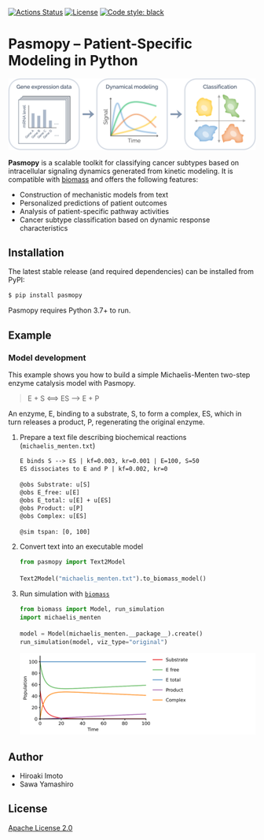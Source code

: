 [![Actions Status](https://github.com/pasmopy/pasmopy/workflows/Tests/badge.svg)](https://github.com/pasmopy/pasmopy/actions)
[![License](https://img.shields.io/badge/License-Apache%202.0-green.svg)](https://opensource.org/licenses/Apache-2.0)
[![Code style: black](https://img.shields.io/badge/code%20style-black-000000.svg)](https://github.com/psf/black)

# Pasmopy – Patient-Specific Modeling in Python

![overview](resources/images/overview.png)

<!--
![overview](https://raw.githubusercontent.com/pasmopy/pasmopy/master/resources/images/overview.png)
-->

**Pasmopy** is a scalable toolkit for classifying cancer subtypes based on intracellular signaling dynamics generated from kinetic modeling. It is compatible with [biomass](https://github.com/okadalabipr/biomass) and offers the following features:

- Construction of mechanistic models from text
- Personalized predictions of patient outcomes
- Analysis of patient-specific pathway activities
- Cancer subtype classification based on dynamic response characteristics

## Installation

The latest stable release (and required dependencies) can be installed from PyPI:

```bash
$ pip install pasmopy
```

Pasmopy requires Python 3.7+ to run.

## Example

### Model development

This example shows you how to build a simple Michaelis-Menten two-step enzyme catalysis model with Pasmopy.

> E + S ⟺ ES ⟶ E + P

An enzyme, E, binding to a substrate, S, to form a complex, ES, which in turn releases a product, P, regenerating the original enzyme.

1. Prepare a text file describing biochemical reactions (`michaelis_menten.txt`)

   ```
   E binds S --> ES | kf=0.003, kr=0.001 | E=100, S=50
   ES dissociates to E and P | kf=0.002, kr=0

   @obs Substrate: u[S]
   @obs E_free: u[E]
   @obs E_total: u[E] + u[ES]
   @obs Product: u[P]
   @obs Complex: u[ES]

   @sim tspan: [0, 100]
   ```

1. Convert text into an executable model

   ```python
   from pasmopy import Text2Model

   Text2Model("michaelis_menten.txt").to_biomass_model()
   ```

1. Run simulation with [`biomass`](https://github.com/okadalabipr/biomass)

   ```python
   from biomass import Model, run_simulation
   import michaelis_menten

   model = Model(michaelis_menten.__package__).create()
   run_simulation(model, viz_type="original")
   ```

   ![](resources/images/michaelis_menten_sim.png)
    <!--
    ![](https://raw.githubusercontent.com/pasmopy/pasmopy/master/resources/images/michaelis_menten_sim.png)
    -->

## Author

- Hiroaki Imoto
- Sawa Yamashiro

## License

[Apache License 2.0](https://github.com/pasmopy/pasmopy/blob/master/LICENSE)
